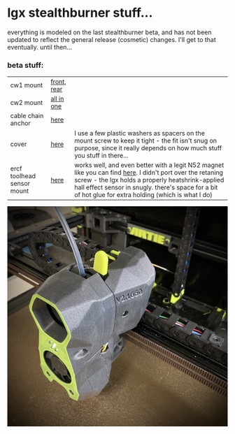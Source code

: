 # lgx stealthburner stuff...


everything is modeled on the last stealthburner beta, and has not been updated to reflect the general release (cosmetic) changes.  I'll get to that eventually.  until then...

### beta stuff:

| | | |
| :--- | :--- | :--- |
| cw1 mount | [front](beta/cw1/sb-lgx-front-cw1.stl), [rear](beta/cw1/sb-lgx-rear-cw1.stl) | |
| cw2 mount | [all in one](beta/cw2/sb-lgx-cw2-v5.stl) | |
| cable chain anchor | [here](beta/sb-lgx-anchor.stl) | |
| cover | [here](beta/sb-lgx-cover.stl) | I use a few plastic washers as spacers on the mount screw to keep it tight - the fit isn't snug on purpose, since it really depends on how much stuff you stuff in there... |
| ercf toolhead sensor mount | [here](beta/cw2/sb-lgx-cw2-ercf-v5.stl) | works well, and even better with a legit N52 magnet like you can find [here](https://deepfriedhero.in/products/n52-6x3mm-round-black-nickel-magnets).  I didn't port over the retaning screw - the lgx holds a properly heatshrink-applied hall effect sensor in snugly.  there's space for a bit of hot glue for extra holding (which is what I do) |

[![image](sb%2Blgx.jpg)](sb%2Blgx.jpg)
